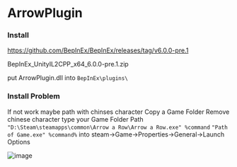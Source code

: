# ArrowPlugin

### Install

https://github.com/BepInEx/BepInEx/releases/tag/v6.0.0-pre.1

BepInEx_UnityIL2CPP_x64_6.0.0-pre.1.zip

put ArrowPlugin.dll into `BepInEx\plugins\`
### Install Problem
If not work maybe path with chinses character 
Copy a Game Folder Remove chinese character type your Game Folder Path 
`"D:\Steam\steamapps\common\Arrow a Row\Arrow a Row.exe" %command`
`"Path of Game.exe" %command%` into steam->Game->Properties->General->Launch Options

![image](https://github.com/asd9176506911298/ArrowPlugin/assets/35301327/8cc5c669-baa3-4b35-a52a-03baa5372b85)
